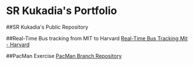 # SR Kukadia's Portfolio

##SR Kukadia's Public Repository

##Real-Time Bus tracking from MIT to Harvard
<a href="https://kukadia.github.io/BusTracking/" target="_blank"> Real-Time Bus Tracking Mit - Harvard </a>


##PacMan Exercise
<a href="https://kukadia.github.io/PacMan" target="_blank">PacMan Branch Repository</a>

